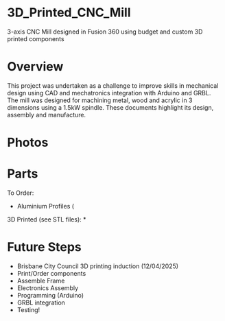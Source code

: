 # 3D_Printed_CNC_Mill
3-axis CNC Mill designed in Fusion 360 using budget and custom 3D printed components
# Overview
This project was undertaken as a challenge to improve skills in mechanical design using CAD and mechatronics integration with Arduino and GRBL.
The mill was designed for machining metal, wood and acrylic in 3 dimensions using a 1.5kW spindle. These documents highlight its design, assembly and manufacture.

# Photos




# Parts
To Order:
* Aluminium Profiles (


3D Printed (see STL files):
* 


# Future Steps
* Brisbane City Council 3D printing induction (12/04/2025)
* Print/Order components
* Assemble Frame
* Electronics Assembly
* Programming (Arduino)
* GRBL integration
* Testing!

